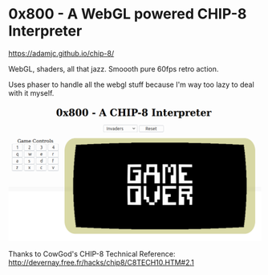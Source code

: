 # 0x800 - A WebGL powered CHIP-8 Interpreter

https://adamjc.github.io/chip-8/

WebGL, shaders, all that jazz. Smoooth pure 60fps retro action.

Uses phaser to handle all the webgl stuff because I'm way too lazy to deal with it myself.

![](./0x800.png)

Thanks to CowGod's CHIP-8 Technical Reference: http://devernay.free.fr/hacks/chip8/C8TECH10.HTM#2.1